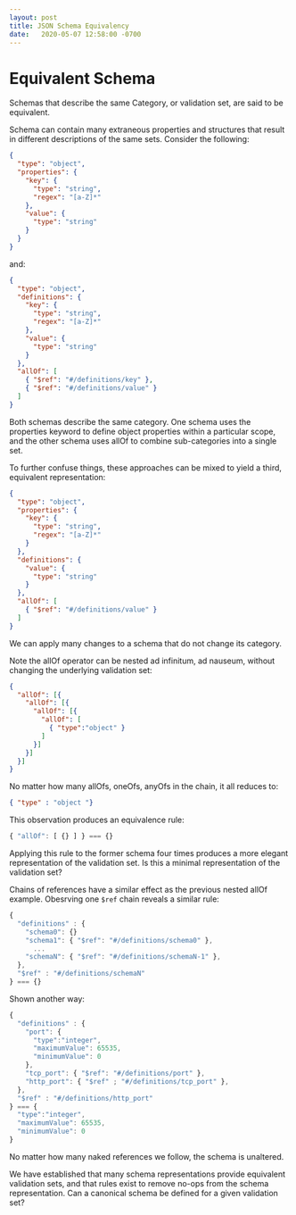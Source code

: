 ```yaml
---
layout: post
title: JSON Schema Equivalency
date:   2020-05-07 12:58:00 -0700
---
```


# Equivalent Schema

Schemas that describe the same Category, or validation set, are said to be equivalent.

Schema can contain many extraneous properties and structures that result in different descriptions of the same sets. Consider the following:
```json
{
  "type": "object",
  "properties": {
    "key": {
      "type": "string",
      "regex": "[a-Z]*"
    },
    "value": {
      "type": "string"
    }
  }
}
```
and:
```json
{
  "type": "object",
  "definitions": {
    "key": {
      "type": "string",
      "regex": "[a-Z]*"
    },
    "value": {
      "type": "string"
    }
  },
  "allOf": [
    { "$ref": "#/definitions/key" },
    { "$ref": "#/definitions/value" }    
  ]
}
```
Both schemas describe the same category. One schema uses the properties keyword to define object properties within a particular scope, and the other schema uses allOf to combine sub-categories into a single set.

To further confuse things, these approaches can be mixed to yield a third, equivalent representation:
```json
{
  "type": "object",
  "properties": {
    "key": {
      "type": "string",
      "regex": "[a-Z]*"
    }    
  },
  "definitions": {
    "value": {
      "type": "string"
    }
  },
  "allOf": [
    { "$ref": "#/definitions/value" }      
  ]
}
```
We can apply many changes to a schema that do not change its category.

Note the allOf operator can be nested ad infinitum, ad nauseum, without changing the underlying validation set:
```json
{
  "allOf": [{
    "allOf": [{
      "allOf": [{
        "allOf": [
          { "type":"object" }
        ]
      }]
    }]
  }]
}
```
No matter how many allOfs, oneOfs, anyOfs in the chain, it all reduces to:
```json
{ "type" : "object "}
```

This observation produces an equivalence rule:
```javascript
{ "allOf": [ {} ] } === {}
```
Applying this rule to the former schema four times produces a more elegant representation of the validation set. Is this a minimal representation of the validation set?

Chains of references have a similar effect as the previous nested allOf example.
Obesrving one `$ref` chain reveals a similar rule:

```javascript
{
  "definitions" : {
    "schema0": {}  
    "schema1": { "$ref": "#/definitions/schema0" },
      ...
    "schemaN": { "$ref": "#/definitions/schemaN-1" },
  },
  "$ref" : "#/definitions/schemaN"  
} === {}
```
Shown another way:
```javascript
{
  "definitions" : {
    "port": {
      "type":"integer",
      "maximumValue": 65535,
      "minimumValue": 0
    },
    "tcp_port": { "$ref": "#/definitions/port" },
    "http_port": { "$ref" ; "#/definitions/tcp_port" },
  },
  "$ref" : "#/definitions/http_port"  
} === {
  "type":"integer",
  "maximumValue": 65535,
  "minimumValue": 0
}
```
No matter how many naked references we follow, the schema is unaltered.

We have established that many schema representations provide equivalent validation sets, and that rules exist to remove no-ops from the schema representation. Can a canonical schema be defined for a given validation set?
